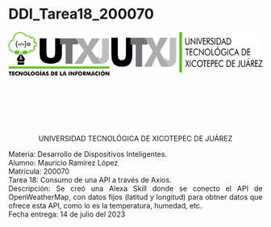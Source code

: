 # DDI_Tarea18_200070
<div style="display: flex; justify-content: space-between;">
    <img align="left" src="https://github.com/MauricioRL15/Logos_UTXJ/blob/main/LOGO%20TIC.png?raw=true" alt="Imagen 1" width="200"; />
    <img align="right" src="https://github.com/MauricioRL15/Logos_UTXJ/blob/main/LOGO%20UTXJ%202019.png?raw=true" alt="Imagen 2" width="300" height="80" />
</div><br><br><br><br><br><br>
<p align="center">UNIVERSIDAD TECNOLÓGICA DE XICOTEPEC DE JUÁREZ</p>
<div style="text-align: justify">
Materia: Desarrollo de Dispositivos Inteligentes. <br>
Alumno: Mauricio Ramírez López <br>
Matrícula: 200070 <br>
Tarea 18: Consumo de una API a través de Axios. <br>
Descripción: Se creó una Alexa Skill donde se conecto el API de OpenWeatherMap, con datos fijos (latitud y longitud) para obtner datos que ofrece esta API, como lo es la temperatura, humedad, etc. <br>
Fecha entrega: 14 de julio del 2023
</div>


